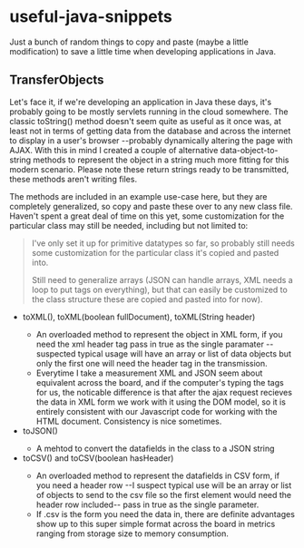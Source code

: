 # useful-java-snippets
Just a bunch of random things to copy and paste (maybe a little modification) to save a little time when developing applications in Java.


<h2>TransferObjects</h2>
<p>Let's face it, if we're developing an application in Java these days, it's probably going to be mostly servlets running in the cloud somewhere. The classic toString() method doesn't seem quite as useful as it once was, at least not in terms of getting data from the database and across the internet to display in a user's browser --probably dynamically altering the page with AJAX. With this in mind I created a couple of alternative data-object-to-string methods to represent the object in a string much more fitting for this modern scenario. Please note these return strings ready to be transmitted, these methods aren't writing files.</p>
<p>The methods are included in an example use-case here, but they are completely generalized, so copy and paste these over to any new class file. Haven't spent a great deal of time on this yet, some customization for the particular class may still be needed, including but not limited to: </p>

<blockquote>
  <p>I've only set it up for primitive datatypes so far, so probably still needs some customization for the particular class it's copied and pasted into.</p>

  <p>Still need to generalize arrays (JSON can handle arrays, XML needs a loop to put tags on everything), but that can easily be customized to the class structure these are copied and pasted into for now).</p>

</blockquote>


<ul>
  <li>toXML(), toXML(boolean fullDocument), toXML(String header)</li>
    <ul>
      <li>An overloaded method to represent the object in XML form, if you need the xml header tag pass in true as the single paramater --suspected typical usage will have an array or list of data objects but only the first one will need the header tag in the transmission.</li>
      <li>Everytime I take a measurement XML and JSON seem about equivalent across the board, and if the computer's typing the tags for us, the noticable difference is that after the ajax request recieves the data in XML form we work with it using the DOM model, so it is entirely consistent with our Javascript code for working with the HTML document. Consistency is nice sometimes.</li>
    </ul>
  <li>toJSON()</li>
    <ul>
      <li>A mehtod to convert the datafields in the class to a JSON string</li>
    </ul>
  <li>toCSV() and toCSV(boolean hasHeader)</li>
    <ul>
      <li>An overloaded method to represent the datafields in CSV form, if you need a header row --I suspect typical use will be an array or list of objects to send to the csv file so the first element would need the header row included-- pass in true as the single parameter.</li>
      <li>If .csv is the form you need the data in, there are definite advantages show up to this super simple format across the board in metrics ranging from storage size to memory consumption.</li>
    </ul>
</ul>



